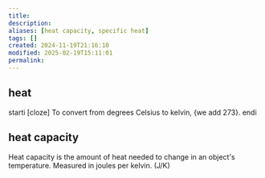 ```yaml
---
title: 
description: 
aliases: [heat capacity, specific heat]
tags: []
created: 2024-11-19T21:16:10
modified: 2025-02-19T15:11:01
permalink:
---
```


## heat

starti [cloze] To convert from degrees Celsius to kelvin, {we add 273}. endi

## heat capacity

Heat capacity is the amount of heat needed to change in an object's temperature. Measured in joules per kelvin. (J/K)
